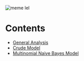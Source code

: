 ![meme lel](https://raw.githubusercontent.com/spectralsun/boardgame-sentiment/master/meme.jpg)

# Contents

- [General Analysis](https://github.com/spectralsun/boardgame-sentiment/blob/master/notebooks/analysis.ipynb)
- [Crude Model](https://github.com/spectralsun/boardgame-sentiment/blob/master/notebooks/model_crude.ipynb)
- [Multinomial Naive Bayes Model](https://github.com/spectralsun/boardgame-sentiment/blob/master/notebooks/model_mnb.ipynb)
